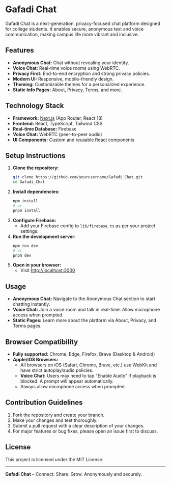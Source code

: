 # Gafadi Chat

Gafadi Chat is a next-generation, privacy-focused chat platform designed for college students. It enables secure, anonymous text and voice communication, making campus life more vibrant and inclusive.

## Features

- **Anonymous Chat:** Chat without revealing your identity.
- **Voice Chat:** Real-time voice rooms using WebRTC.
- **Privacy First:** End-to-end encryption and strong privacy policies.
- **Modern UI:** Responsive, mobile-friendly design.
- **Theming:** Customizable themes for a personalized experience.
- **Static Info Pages:** About, Privacy, Terms, and more.

## Technology Stack

- **Framework:** [Next.js](https://nextjs.org/) (App Router, React 18)
- **Frontend:** React, TypeScript, Tailwind CSS
- **Real-time Database:** Firebase
- **Voice Chat:** WebRTC (peer-to-peer audio)
- **UI Components:** Custom and reusable React components

## Setup Instructions

1. **Clone the repository:**
   ```bash
   git clone https://github.com/yourusername/Gafadi_Chat.git
   cd Gafadi_Chat
   ```
2. **Install dependencies:**
   ```bash
   npm install
   # or
   pnpm install
   ```
3. **Configure Firebase:**
   - Add your Firebase config to `lib/firebase.ts` as per your project settings.
4. **Run the development server:**
   ```bash
   npm run dev
   # or
   pnpm dev
   ```
5. **Open in your browser:**
   - Visit [http://localhost:3000](http://localhost:3000)

## Usage

- **Anonymous Chat:** Navigate to the Anonymous Chat section to start chatting instantly.
- **Voice Chat:** Join a voice room and talk in real-time. Allow microphone access when prompted.
- **Static Pages:** Learn more about the platform via About, Privacy, and Terms pages.

## Browser Compatibility

- **Fully supported:** Chrome, Edge, Firefox, Brave (Desktop & Android)
- **Apple/iOS Browsers:**
  - All browsers on iOS (Safari, Chrome, Brave, etc.) use WebKit and have strict autoplay/audio policies.
  - **Voice Chat:** Users may need to tap "Enable Audio" if playback is blocked. A prompt will appear automatically.
  - Always allow microphone access when prompted.

## Contribution Guidelines

1. Fork the repository and create your branch.
2. Make your changes and test thoroughly.
3. Submit a pull request with a clear description of your changes.
4. For major features or bug fixes, please open an issue first to discuss.

## License

This project is licensed under the MIT License.

---

**Gafadi Chat** – Connect. Share. Grow. Anonymously and securely. 